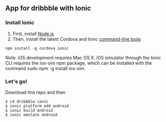## App for dribbble with Ionic

### Install Ionic

1. First, install [Node.js](http://nodejs.org)
2. Then, install the latest Cordova and Ionic [command-line tools](https://npmjs.org/package/ionic)

```
npm install -g cordova ionic
```

Note: iOS development requires Mac OS X. iOS simulator through the Ionic CLI requires the ios-sim npm package, which can be installed with the command sudo npm -g install ios-sim.


### Let's go!

Download this repo and then

```
$ cd dribbble-ionic
$ ionic platform add android
$ ionic build android
$ ionic emulate android
```
